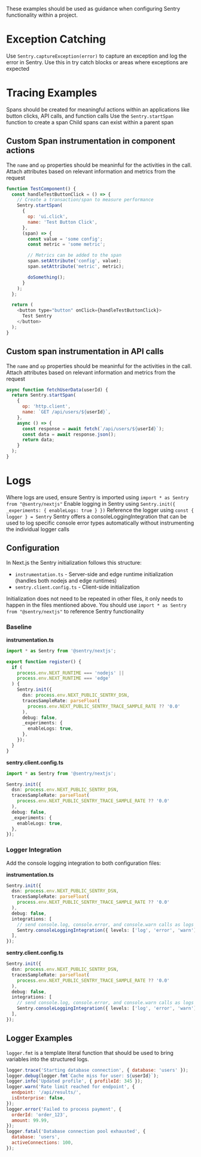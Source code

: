 These examples should be used as guidance when configuring Sentry functionality within a project.

# Exception Catching

Use `Sentry.captureException(error)` to capture an exception and log the error in Sentry.
Use this in try catch blocks or areas where exceptions are expected

# Tracing Examples

Spans should be created for meaningful actions within an applications like button clicks, API calls, and function calls
Use the `Sentry.startSpan` function to create a span
Child spans can exist within a parent span

## Custom Span instrumentation in component actions

The `name` and `op` properties should be meaninful for the activities in the call.
Attach attributes based on relevant information and metrics from the request

```javascript
function TestComponent() {
  const handleTestButtonClick = () => {
    // Create a transaction/span to measure performance
    Sentry.startSpan(
      {
        op: 'ui.click',
        name: 'Test Button Click',
      },
      (span) => {
        const value = 'some config';
        const metric = 'some metric';

        // Metrics can be added to the span
        span.setAttribute('config', value);
        span.setAttribute('metric', metric);

        doSomething();
      }
    );
  };

  return (
    <button type="button" onClick={handleTestButtonClick}>
      Test Sentry
    </button>
  );
}
```

## Custom span instrumentation in API calls

The `name` and `op` properties should be meaninful for the activities in the call.
Attach attributes based on relevant information and metrics from the request

```javascript
async function fetchUserData(userId) {
  return Sentry.startSpan(
    {
      op: 'http.client',
      name: `GET /api/users/${userId}`,
    },
    async () => {
      const response = await fetch(`/api/users/${userId}`);
      const data = await response.json();
      return data;
    }
  );
}
```

# Logs

Where logs are used, ensure Sentry is imported using `import * as Sentry from "@sentry/nextjs"`
Enable logging in Sentry using `Sentry.init({ _experiments: { enableLogs: true } })`
Reference the logger using `const { logger } = Sentry`
Sentry offers a consoleLoggingIntegration that can be used to log specific console error types automatically without instrumenting the individual logger calls

## Configuration

In Next.js the Sentry initialization follows this structure:

- `instrumentation.ts` - Server-side and edge runtime initialization (handles both nodejs and edge runtimes)
- `sentry.client.config.ts` - Client-side initialization

Initialization does not need to be repeated in other files, it only needs to happen in the files mentioned above. You should use `import * as Sentry from "@sentry/nextjs"` to reference Sentry functionality

### Baseline

**instrumentation.ts**

```typescript
import * as Sentry from '@sentry/nextjs';

export function register() {
  if (
    process.env.NEXT_RUNTIME === 'nodejs' ||
    process.env.NEXT_RUNTIME === 'edge'
  ) {
    Sentry.init({
      dsn: process.env.NEXT_PUBLIC_SENTRY_DSN,
      tracesSampleRate: parseFloat(
        process.env.NEXT_PUBLIC_SENTRY_TRACE_SAMPLE_RATE ?? '0.0'
      ),
      debug: false,
      _experiments: {
        enableLogs: true,
      },
    });
  }
}
```

**sentry.client.config.ts**

```typescript
import * as Sentry from '@sentry/nextjs';

Sentry.init({
  dsn: process.env.NEXT_PUBLIC_SENTRY_DSN,
  tracesSampleRate: parseFloat(
    process.env.NEXT_PUBLIC_SENTRY_TRACE_SAMPLE_RATE ?? '0.0'
  ),
  debug: false,
  _experiments: {
    enableLogs: true,
  },
});
```

### Logger Integration

Add the console logging integration to both configuration files:

**instrumentation.ts**

```typescript
Sentry.init({
  dsn: process.env.NEXT_PUBLIC_SENTRY_DSN,
  tracesSampleRate: parseFloat(
    process.env.NEXT_PUBLIC_SENTRY_TRACE_SAMPLE_RATE ?? '0.0'
  ),
  debug: false,
  integrations: [
    // send console.log, console.error, and console.warn calls as logs to Sentry
    Sentry.consoleLoggingIntegration({ levels: ['log', 'error', 'warn'] }),
  ],
});
```

**sentry.client.config.ts**

```typescript
Sentry.init({
  dsn: process.env.NEXT_PUBLIC_SENTRY_DSN,
  tracesSampleRate: parseFloat(
    process.env.NEXT_PUBLIC_SENTRY_TRACE_SAMPLE_RATE ?? '0.0'
  ),
  debug: false,
  integrations: [
    // send console.log, console.error, and console.warn calls as logs to Sentry
    Sentry.consoleLoggingIntegration({ levels: ['log', 'error', 'warn'] }),
  ],
});
```

## Logger Examples

`logger.fmt` is a template literal function that should be used to bring variables into the structured logs.

```javascript
logger.trace('Starting database connection', { database: 'users' });
logger.debug(logger.fmt`Cache miss for user: ${userId}`);
logger.info('Updated profile', { profileId: 345 });
logger.warn('Rate limit reached for endpoint', {
  endpoint: '/api/results/',
  isEnterprise: false,
});
logger.error('Failed to process payment', {
  orderId: 'order_123',
  amount: 99.99,
});
logger.fatal('Database connection pool exhausted', {
  database: 'users',
  activeConnections: 100,
});
```
